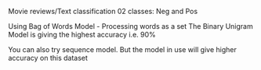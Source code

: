 Movie reviews/Text classification
02 classes: Neg and Pos

Using Bag of Words Model - Processing words as a set
  The Binary Unigram Model is giving the highest accuracy i.e. 90%
  
You can also try sequence model. But the model in use will give higher accuracy on this dataset
